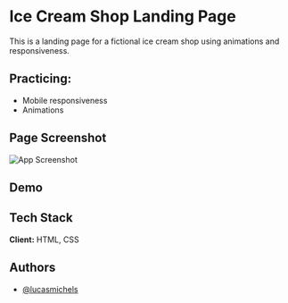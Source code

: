 
# Ice Cream Shop Landing Page

This is a landing page for a fictional ice cream shop using animations and responsiveness.
## Practicing:

- Mobile responsiveness
- Animations



## Page Screenshot

![App Screenshot](https://i.imgur.com/0Kzdvwf.png)





## Demo



## Tech Stack

**Client:** HTML, CSS

## Authors

- [@lucasmichels](https://www.github.com/lucasmichels)